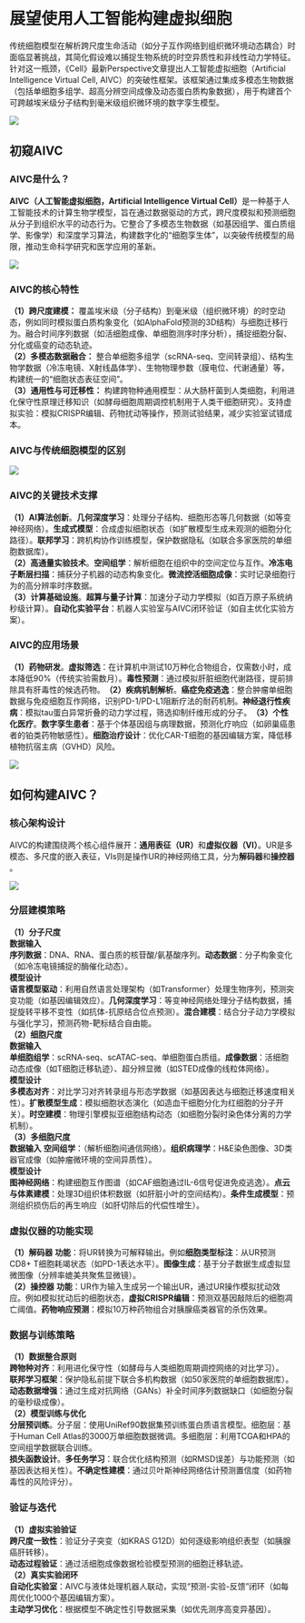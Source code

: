 # 展望使用人工智能构建虚拟细胞
传统细胞模型在解析跨尺度生命活动（如分子互作网络到组织微环境动态耦合）时面临显著挑战，其简化假设难以捕捉生物系统的时空异质性和非线性动力学特征。针对这一瓶颈，《Cell》最新Perspective文章提出人工智能虚拟细胞（Artificial Intelligence Virtual Cell, AIVC）​的突破性框架。该框架通过集成多模态生物数据（包括单细胞多组学、超高分辨空间成像及动态蛋白质构象数据），用于构建首个可跨越埃米级分子结构到毫米级组织微环境的数字孪生模型。  

![](展望使用人工智能构建虚拟细胞/展望使用人工智能构建虚拟细胞_2025-03-04-12-17-56.png)  

## 初窥AIVC
### AIVC是什么？
**AIVC（人工智能虚拟细胞，Artificial Intelligence Virtual Cell）​**​ 是一种基于人工智能技术的计算生物学模型，旨在通过数据驱动的方式，跨尺度模拟和预测细胞从分子到组织水平的动态行为。它整合了多模态生物数据（如基因组学、蛋白质组学、影像学）和深度学习算法，构建数字化的“细胞孪生体”，以突破传统模型的局限，推动生命科学研究和医学应用的革新。  

![](展望使用人工智能构建虚拟细胞/展望使用人工智能构建虚拟细胞_2025-03-04-12-59-43.png)  

### AIVC的核心特性
**（1）​跨尺度建模：** 覆盖​埃米级（分子结构）到毫米级（组织微环境）的时空动态，例如同时模拟蛋白质构象变化（如AlphaFold预测的3D结构）与细胞迁移行为。融合​时间序列数据（如活细胞成像、单细胞测序时序分析），捕捉细胞分裂、分化或癌变的动态轨迹。  
**​（2）多模态数据融合：** 整合​单细胞多组学（scRNA-seq、空间转录组）、结构生物学数据（冷冻电镜、X射线晶体学）、生物物理参数​（膜电位、代谢通量）等，构建统一的“细胞状态表征空间”。  
**（3）​通用性与可迁移性：** 构建跨物种通用模型：从大肠杆菌到人类细胞，利用进化保守性原理迁移知识（如酵母细胞周期调控机制用于人类干细胞研究）。支持虚拟实验：模拟CRISPR编辑、药物扰动等操作，预测试验结果，减少实验室试错成本。

### AIVC与传统细胞模型的区别
![](展望使用人工智能构建虚拟细胞/展望使用人工智能构建虚拟细胞_2025-03-04-12-38-02.png)  

### AIVC的关键技术支撑
**（1）​AI算法创新**。**​几何深度学习**：处理分子结构、细胞形态等几何数据（如等变神经网络）。**​生成式模型**：合成虚拟细胞状态（如扩散模型生成未观测的细胞分化路径）。**​联邦学习**：跨机构协作训练模型，保护数据隐私（如联合多家医院的单细胞数据库）。  
**（2）​高通量实验技术**。**​空间组学​**：解析细胞在组织中的空间定位与互作。**​冷冻电子断层扫描**​：捕获分子机器的动态构象变化。**​微流控活细胞成像**：实时记录细胞行为的高分辨率时序数据。  
**（3）​计算基础设施**。**​超算与量子计算**：加速分子动力学模拟（如百万原子系统纳秒级计算）。**​自动化实验平台**：机器人实验室与AIVC闭环验证（如自主优化实验方案）。  

### AIVC的应用场景
**（1）​药物研发**。**​虚拟筛选**：在计算机中测试10万种化合物组合，仅需数小时，成本降低90%（传统实验需数月）。**​毒性预测**：通过模拟肝脏细胞代谢路径，提前排除具有肝毒性的候选药物。
​**（2）疾病机制解析**。**​癌症免疫逃逸**：整合肿瘤单细胞数据与免疫细胞互作网络，识别PD-1/PD-L1阻断疗法的耐药机制。**​神经退行性疾病**：模拟tau蛋白异常折叠的动力学过程，筛选抑制纤维形成的分子。
​**（3）个性化医疗**。**​数字孪生患者**：基于个体基因组与病理数据，预测化疗响应（如卵巢癌患者的铂类药物敏感性）。**​细胞治疗设计**：优化CAR-T细胞的基因编辑方案，降低移植物抗宿主病（GVHD）风险。  

![](展望使用人工智能构建虚拟细胞/展望使用人工智能构建虚拟细胞_2025-03-04-13-01-26.png)  

## 如何构建AIVC？
### 核心架构设计
AIVC的构建围绕两个核心组件展开：**​通用表征（UR）**​和**虚拟仪器（VI）**。UR是多模态、多尺度的嵌入表征，VIs则是操作UR的神经网络工具，分为**解码器**​和**操控器**​。   

![](展望使用人工智能构建虚拟细胞/展望使用人工智能构建虚拟细胞_2025-03-04-13-33-04.png)  

### 分层建模策略
**（1）分子尺度**   
**数据输入**  
**​序列数据**：DNA、RNA、蛋白质的核苷酸/氨基酸序列。**​动态数据**：分子构象变化（如冷冻电镜捕捉的酶催化动态）。  
**​模型设计**  
​**语言模型驱动**：利用自然语言处理架构（如Transformer）处理生物序列，预测突变功能（如基因编辑效应）。**​几何深度学习**：等变神经网络处理分子结构数据，捕捉旋转平移不变性（如抗体-抗原结合位点预测）。**​混合建模**：结合分子动力学模拟与强化学习，预测药物-靶标结合自由能。  
**（2）细胞尺度**  
**数据输入**  
**​单细胞组学**：scRNA-seq、scATAC-seq、单细胞蛋白质组。**​成像数据**：活细胞动态成像（如T细胞迁移轨迹）、超分辨显微（如STED成像的线粒体网络）。  
**​模型设计**  
**​多模态对齐**：对比学习对齐转录组与形态学数据（如基因表达与细胞迁移速度相关性）。**​扩散模型生成**：模拟细胞状态演化（如造血干细胞分化为红细胞的分子开关）。**时空建模**：物理引擎模拟亚细胞结构动态（如细胞分裂时染色体分离的力学机制）。  
**（3）多细胞尺度**  
**数据输入**  ​
**​空间组学**：（解析细胞间通信网络）。**组织病理学**：H&E染色图像、3D类器官成像（如肿瘤微环境的空间异质性）。  
​**模型设计​**  
​**图神经网络**​：构建细胞互作图谱（如CAF细胞通过IL-6信号促进免疫逃逸）。**​点云与体素建模**：处理3D组织体积数据（如肝脏小叶的空间结构）。**​条件生成模型**：预测组织损伤后的再生响应（如肝切除后的代偿性增生）。  
### 虚拟仪器的功能实现
**（1）解码器**  ​
​**功能**：将UR转换为可解释输出。例如 **​细胞类型标注**：从UR预测CD8+ T细胞耗竭状态（如PD-1表达水平）。**​图像生成**：基于分子数据生成虚拟显微图像（分辨率媲美共聚焦显微镜）。  
​**（2）操控器**    ​
​**功能**：UR作为输入生成另一个输出UR，通过UR操作模拟扰动效应。例如模拟扰动后的细胞状态，**虚拟CRISPR编辑**：预测双基因敲除后的细胞凋亡阈值。**​药物响应预测**：模拟10万种药物组合对胰腺癌类器官的杀伤效果。  
### 数据与训练策略
**（1）数据整合原则**  
​**跨物种对齐**：利用进化保守性（如酵母与人类细胞周期调控网络的对比学习）。  
​**联邦学习框架**：保护隐私前提下联合多机构数据（如50家医院的单细胞数据库）。  
​**动态数据增强**：通过生成对抗网络（GANs）补全时间序列数据缺口（如细胞分裂的毫秒级成像）。  
**（​2）模型训练与优化**  
​**分层预训练**。​分子层：使用UniRef90数据集预训练蛋白质语言模型。​细胞层：基于Human Cell Atlas的3000万单细胞数据微调。​多细胞层：利用TCGA和HPA的空间组学数据联合训练。  
**​损失函数设计**。**​多任务学习**：联合优化结构预测（如RMSD误差）与功能预测（如基因表达相关性）。**​不确定性建模**：通过贝叶斯神经网络估计预测置信度（如药物毒性的风险评分）。  
### 验证与迭代
**（1）虚拟实验验证**  
​**跨尺度一致性**：验证分子突变（如KRAS G12D）如何逐级影响组织表型（如胰腺癌肝转移）。  
​**动态过程验证**：通过活细胞成像数据检验模型预测的细胞迁移轨迹。  
​**（2）真实实验闭环**   
​**自动化实验室**：AIVC与液体处理机器人联动，实现“预测-实验-反馈”闭环（如每周优化1000个基因编辑方案）。  
​**主动学习优化**：根据模型不确定性引导数据采集（如优先测序高变异基因）。  